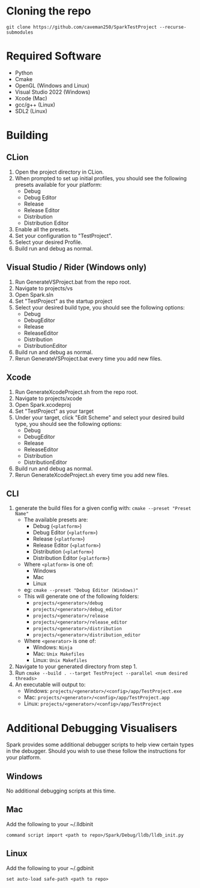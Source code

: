 # Cloning the repo
`git clone https://github.com/caveman250/SparkTestProject --recurse-submodules`

# Required Software
- Python
- Cmake
- OpenGL (Windows and Linux)
- Visual Studio 2022 (Windows)
- Xcode (Mac)
- gcc/g++ (Linux)
- SDL2 (Linux)

# Building
## CLion
1. Open the project directory in CLion.
2. When prompted to set up initial profiles, you should see the following presets available for your platform:
   - Debug
   - Debug Editor
   - Release
   - Release Editor
   - Distribution
   - Distribution Editor
3. Enable all the presets.
4. Set your configuration to "TestProject".
5. Select your desired Profile.
6. Build run and debug as normal.

## Visual Studio / Rider (Windows only)
1. Run GenerateVSProject.bat from the repo root.
2. Navigate to projects/vs
3. Open Spark.sln
4. Set "TestProject" as the startup project
5. Select your desired build type, you should see the following options:
   - Debug
   - DebugEditor
   - Release
   - ReleaseEditor
   - Distribution
   - DistributionEditor
6. Build run and debug as normal.
7. Rerun GenerateVSProject.bat every time you add new files.

## Xcode
1. Run GenerateXcodeProject.sh from the repo root.
2. Navigate to projects/xcode
3. Open Spark.xcodeproj
4. Set "TestProject" as your target
5. Under your target, click "Edit Scheme" and select your desired build type, you should see the following options:
    - Debug
    - DebugEditor
    - Release
    - ReleaseEditor
    - Distribution
    - DistributionEditor
6. Build run and debug as normal.
7. Rerun GenerateXcodeProject.sh every time you add new files.

## CLI
1. generate the build files for a given config with: `cmake --preset "Preset Name"`
   - The available presets are:
      - Debug (`<platform>`)
      - Debug Editor (`<platform>`)
      - Release (`<platform>`)
      - Release Editor (`<platform>`)
      - Distribution (`<platform>`)
      - Distribution Editor (`<platform>`)
   - Where `<platform>` is one of:
      - Windows
      - Mac
      - Linux
   - eg: `cmake --preset "Debug Editor (Windows)"`
   - This will generate one of the following folders:
     - `projects/<generator>/debug`
     - `projects/<generator>/debug_editor`
     - `projects/<generator>/release`
     - `projects/<generator>/release_editor`
     - `projects/<generator>/distribution`
     - `projects/<generator>/distribution_editor`
   - Where `<generator>` is one of:
     - Windows: `Ninja`
     - Mac: `Unix Makefiles`
     - Linux: `Unix Makefiles`
2. Navigate to your generated directory from step 1.
3. Run `cmake --build . --target TestProject --parallel <num desired threads>`
4. An executable will output to:
   - Windows: `projects/<generator>/<config>/app/TestProject.exe`
   - Mac: `projects/<generator>/<config>/app/TestProject.app`
   - Linux: `projects/<generator>/<config>/app/TestProject`
   
# Additional Debugging Visualisers
Spark provides some additional debugger scripts to help view certain types in the debugger. Should you wish to use these follow the instructions for your platform.
## Windows
No additional debugging scripts at this time.
## Mac
Add the following to your ~/.lldbinit
````
command script import <path to repo>/Spark/Debug/lldb/lldb_init.py
````
## Linux
Add the following to your ~/.gdbinit
```
set auto-load safe-path <path to repo>
```

